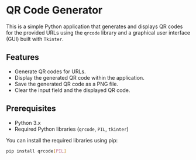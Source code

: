 
# QR Code Generator

This is a simple Python application that generates and displays QR codes for the provided URLs using the `qrcode` library and a graphical user interface (GUI) built with `Tkinter`.

## Features

- Generate QR codes for URLs.
- Display the generated QR code within the application.
- Save the generated QR code as a PNG file.
- Clear the input field and the displayed QR code.

## Prerequisites

- Python 3.x
- Required Python libraries (`qrcode`, `PIL`, `tkinter`)

You can install the required libraries using pip:

```bash
pip install qrcode[PIL]
